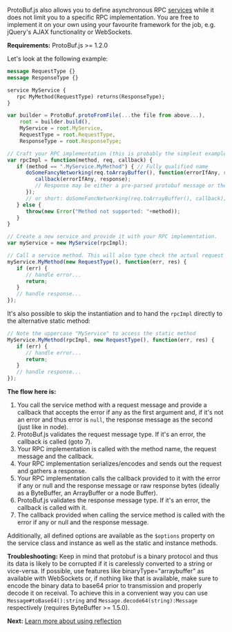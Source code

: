 ProtoBuf.js also allows you to define asynchronous RPC [services](https://developers.google.com/protocol-buffers/docs/proto#services) while it does not limit you to a specific RPC implementation. You are free to implement it on your own using your favourite framework for the job, e.g. jQuery's AJAX functionality or WebSockets.

**Requirements:** ProtoBuf.js >= 1.2.0

Let's look at the following example:

```protobuf
message RequestType {}
message ResponseType {}

service MyService {
   rpc MyMethod(RequestType) returns(ResponseType);
}
```

```js
var builder = ProtoBuf.protoFromFile(...the file from above...),
    root = builder.build(),
    MyService = root.MyService,
    RequestType = root.RequestType,
    ResponseType = root.ResponseType;

// Craft your RPC implementation (this is probably the simplest example possible)
var rpcImpl = function(method, req, callback) {
   if (method == ".MyService.MyMethod") { // Fully qualified name
      doSomeFancyNetworking(req.toArrayBuffer(), function(errorIfAny, response) {
         callback(errorIfAny, response);
         // Response may be either a pre-parsed protobuf message or the raw response data
      });
      // or short: doSomeFancNetworking(req.toArrayBuffer(), callback); ... you get it
   } else {
      throw(new Error("Method not supported: "+method));
   }
}

// Create a new service and provide it with your RPC implementation.
var myService = new MyService(rpcImpl);

// Call a service method. This will also type check the actual request and the response types.
myService.MyMethod(new RequestType(), function(err, res) {
   if (err) {
      // handle error...
      return;
   }
   // handle response...
});
```

It's also possible to skip the instantiation and to hand the `rpcImpl` directly to the alternative static method:

```js
// Note the uppercase "MyService" to access the static method
MyService.MyMethod(rpcImpl, new RequestType(), function(err, res) {
   if (err) {
      // handle error...
      return;
   }
   // handle response...
});
```

**The flow here is:**

1. You call the service method with a request message and provide a callback that accepts the error if any as the first argument and, if it's not an error and thus error is `null`, the response message as the second (just like in node).
2. ProtoBuf.js validates the request message type. If it's an error, the callback is called (goto 7).
3. Your RPC implementation is called with the method name, the request message and the callback.
4. Your RPC implementation serializes/encodes and sends out the request and gathers a response.
5. Your RPC implementation calls the callback provided to it with the error if any or null and the response message or raw response bytes (ideally as a ByteBuffer, an ArrayBuffer or a node Buffer).
6. ProtoBuf.js validates the response message type. If it's an error, the callback is called with it.
7. The callback provided when calling the service method is called with the error if any or null and the response message.

Additionally, all defined options are available as the `$options` property on the service class and instance as well as the static and instance methods.

**Troubleshooting:** Keep in mind that protobuf is a binary protocol and thus its data is likely to be corrupted if it is carelessly converted to a string or vice-versa. If possible, use features like binaryType="arraybuffer" as available with WebSockets or, if nothing like that is available, make sure to encode the binary data to base64 prior to transmission and properly decode it on receival. To achieve this in a convenient way you can use `Message#toBase64():string` and `Message.decode64(string):Message` respectively (requires ByteBuffer >= 1.5.0).

**Next:** [Learn more about using reflection](https://github.com/dcodeIO/ProtoBuf.js/wiki/Reflection)